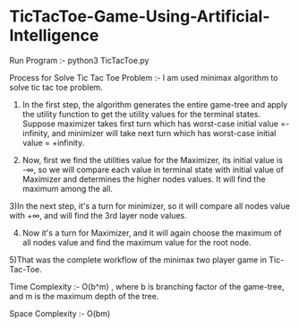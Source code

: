 # TicTacToe-Game-Using-Artificial-Intelligence

Run Program :-
	python3 TicTacToe.py


Process for Solve Tic Tac Toe Problem :- I am used minimax algorithm to solve tic tac toe problem.


1) In the first step, the algorithm generates the entire game-tree and apply the utility function to get the utility values for the terminal states. Suppose maximizer takes first turn which has worst-case initial value =- infinity, and minimizer will take next turn which has worst-case initial value = +infinity.

2) Now, first we find the utilities value for the Maximizer, its initial value is -∞, so we will compare each value in terminal state with initial value of Maximizer and determines the higher nodes values. It will find the maximum among the all.

3)In the next step, it's a turn for minimizer, so it will compare all nodes value with +∞, and will find the 3rd layer node values.

4) Now it's a turn for Maximizer, and it will again choose the maximum of all nodes value and find the maximum value for the root node.

5)That was the complete workflow of the minimax two player game in Tic-Tac-Toe.



Time Complexity :-  O(b^m) ,   where b is branching factor of the game-tree, and m is the maximum depth of the tree.

Space Complexity :- O(bm)
